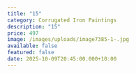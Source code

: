 ```yaml
---
title: "15"
category: Corrugated Iron Paintings
description: "15"
price: 497
image: /images/uploads/image7385-1-.jpg
available: false
featured: false
date: 2025-10-09T20:45:00.000+10:00
---
```

